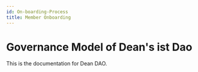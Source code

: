 ```yaml
---
id: On-boarding-Process
title: Member Onboarding 
---
```


# Governance Model of Dean's ist Dao

This is the documentation for Dean DAO.
